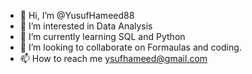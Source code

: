 - 👋 Hi, I’m @YusufHameed88
- 👀 I’m interested in Data Analysis 
- 🌱 I’m currently learning SQL and Python 
- 💞️ I’m looking to collaborate on Formaulas and coding.
- 📫 How to reach me ysufhameed@gmail.com 

<!---
YusufHameed88/YusufHameed88 is a ✨ special ✨ repository because its `README.md` (this file) appears on your GitHub profile.
You can click the Preview link to take a look at your changes.
--->
